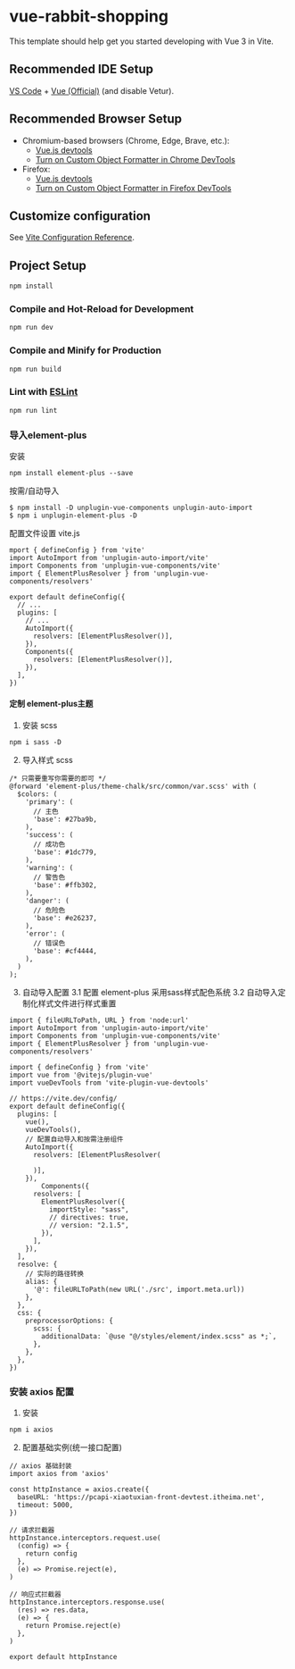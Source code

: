 # vue-rabbit-shopping

This template should help get you started developing with Vue 3 in Vite.

## Recommended IDE Setup

[VS Code](https://code.visualstudio.com/) + [Vue (Official)](https://marketplace.visualstudio.com/items?itemName=Vue.volar) (and disable Vetur).

## Recommended Browser Setup

- Chromium-based browsers (Chrome, Edge, Brave, etc.):
  - [Vue.js devtools](https://chromewebstore.google.com/detail/vuejs-devtools/nhdogjmejiglipccpnnnanhbledajbpd) 
  - [Turn on Custom Object Formatter in Chrome DevTools](http://bit.ly/object-formatters)
- Firefox:
  - [Vue.js devtools](https://addons.mozilla.org/en-US/firefox/addon/vue-js-devtools/)
  - [Turn on Custom Object Formatter in Firefox DevTools](https://fxdx.dev/firefox-devtools-custom-object-formatters/)

## Customize configuration

See [Vite Configuration Reference](https://vite.dev/config/).

## Project Setup

```sh
npm install
```

### Compile and Hot-Reload for Development

```sh
npm run dev
```

### Compile and Minify for Production

```sh
npm run build
```

### Lint with [ESLint](https://eslint.org/)

```sh
npm run lint
```


### 导入element-plus
安装
```
npm install element-plus --save
```

按需/自动导入
```
$ npm install -D unplugin-vue-components unplugin-auto-import
$ npm i unplugin-element-plus -D
```

配置文件设置
vite.js
```
mport { defineConfig } from 'vite'
import AutoImport from 'unplugin-auto-import/vite'
import Components from 'unplugin-vue-components/vite'
import { ElementPlusResolver } from 'unplugin-vue-components/resolvers'

export default defineConfig({
  // ...
  plugins: [
    // ...
    AutoImport({
      resolvers: [ElementPlusResolver()],
    }),
    Components({
      resolvers: [ElementPlusResolver()],
    }),
  ],
})
```

#### 定制 element-plus主题

1. 安装 scss
```
npm i sass -D
```

2. 导入样式 scss
```
/* 只需要重写你需要的即可 */
@forward 'element-plus/theme-chalk/src/common/var.scss' with (
  $colors: (
    'primary': (
      // 主色
      'base': #27ba9b,
    ),
    'success': (
      // 成功色
      'base': #1dc779,
    ),
    'warning': (
      // 警告色
      'base': #ffb302,
    ),
    'danger': (
      // 危险色
      'base': #e26237,
    ),
    'error': (
      // 错误色
      'base': #cf4444,
    ),
  )
);

```

3. 自动导入配置
  3.1 配置 element-plus 采用sass样式配色系统
  3.2 自动导入定制化样式文件进行样式重置
```
import { fileURLToPath, URL } from 'node:url'
import AutoImport from 'unplugin-auto-import/vite'
import Components from 'unplugin-vue-components/vite'
import { ElementPlusResolver } from 'unplugin-vue-components/resolvers'

import { defineConfig } from 'vite'
import vue from '@vitejs/plugin-vue'
import vueDevTools from 'vite-plugin-vue-devtools'

// https://vite.dev/config/
export default defineConfig({
  plugins: [
    vue(),
    vueDevTools(),
    // 配置自动导入和按需注册组件
    AutoImport({
      resolvers: [ElementPlusResolver(
        
      )],
    }),
        Components({
      resolvers: [
        ElementPlusResolver({
          importStyle: "sass",
          // directives: true,
          // version: "2.1.5",
        }),
      ],
    }),
  ],
  resolve: {
    // 实际的路径转换 
    alias: {
      '@': fileURLToPath(new URL('./src', import.meta.url))
    },
  },
  css: {
    preprocessorOptions: {
      scss: {
        additionalData: `@use "@/styles/element/index.scss" as *;`,
      },
    },
  },
})
```

### 安装 axios 配置
1. 安装 
```
npm i axios
```

2. 配置基础实例(统一接口配置)
```
// axios 基础封装
import axios from 'axios'

const httpInstance = axios.create({
  baseURL: 'https://pcapi-xiaotuxian-front-devtest.itheima.net',
  timeout: 5000,
})

// 请求拦截器
httpInstance.interceptors.request.use(
  (config) => {
    return config
  },
  (e) => Promise.reject(e),
)

// 响应式拦截器
httpInstance.interceptors.response.use(
  (res) => res.data,
  (e) => {
    return Promise.reject(e)
  },
)

export default httpInstance

```
